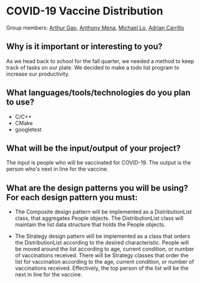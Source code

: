 # COVID-19 Vaccine Distribution
Group members: [Arthur Gao](https://github.com/arthurgao09), [Anthony Mena](https://github.com/antmena), [Michael Lo](https://github.com/lomichael), [Adrian Carrillo](https://github.com/acarrillo889)

## Why is it important or interesting to you?
    
As we head back to school for the fall quarter, we needed a method to keep track of tasks on our plate. We decided to make a todo list program to increase our productivity.

## What languages/tools/technologies do you plan to use?
* C/C++
* CMake
* googletest

## What will be the input/output of your project?

The input is people who will be vaccinated for COVID-19. The output is the person who's next in line for the vaccine. 

## What are the design patterns you will be using? For each design pattern you must:
* The Composite design pattern will be implemented as a DistributionList class, that aggregates People objects. The DistributionList class will maintain the list data structure that holds the People objects. 

* The Strategy design pattern will be implemented as a class that orders the DistributionList according to the desired characteristic. People will be moved around the list according to age, current condition, or number of vaccinations received. There will be Strategy classes that order the list for vaccination according to the age, current condition, or number of vaccinations received. Effectively, the top person of the list will be the next in line for the vaccine.
